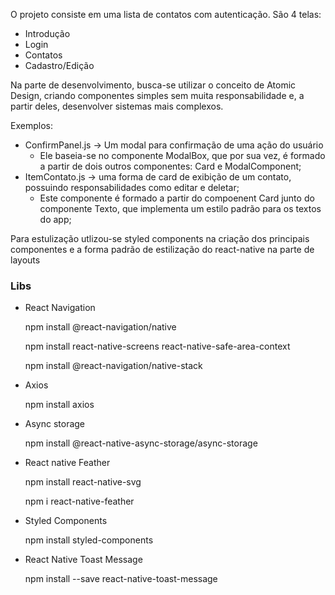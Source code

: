 
O projeto consiste em uma lista de contatos com autenticação.
São 4 telas:
- Introdução
- Login
- Contatos
- Cadastro/Edição

Na parte de desenvolvimento, busca-se utilizar o conceito de Atomic Design, criando componentes simples sem muita responsabilidade e, a partir deles, desenvolver sistemas 
mais complexos.

Exemplos:
 - ConfirmPanel.js -> Um modal para confirmação de uma ação do usuário
    - Ele baseia-se no componente ModalBox, que por sua vez, é formado a partir de dois outros componentes: Card e ModalComponent;
- ItemContato.js -> uma forma de card de exibição de um contato, possuindo responsabilidades como editar e deletar;
    - Este componente é formado a partir do compoenent Card junto do componente Texto, que implementa um estilo padrão para os textos do app;

Para estulização utlizou-se styled components na criação dos principais componentes e a forma padrão de estilização do react-native na parte de layouts

### Libs
- React Navigation
    
    npm install @react-navigation/native
    
    npm install react-native-screens react-native-safe-area-context
    
    npm install @react-navigation/native-stack
    
- Axios
    
    npm install axios
    
- Async storage
    
    npm install @react-native-async-storage/async-storage
    
- React native Feather
    
    npm install react-native-svg
    
    npm i react-native-feather
    
- Styled Components
    
    npm install styled-components
    
- React Native Toast Message
    
    npm install --save react-native-toast-message

